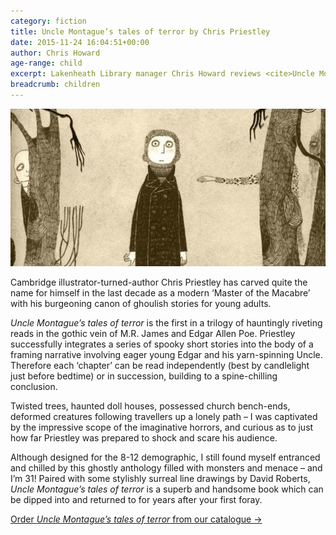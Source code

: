 ```yaml
---
category: fiction
title: Uncle Montague’s tales of terror by Chris Priestley
date: 2015-11-24 16:04:51+00:00
author: Chris Howard
age-range: child
excerpt: Lakenheath Library manager Chris Howard reviews <cite>Uncle Montague’s tales of terror</cite> by Chris Priestley.
breadcrumb: children
---
```

![Uncle Montague’s tales of terror by Chris Priestley](/images/featured/featured-uncle-montagues-tales-of-terror.jpg)

Cambridge illustrator-turned-author Chris Priestley has carved quite the name for himself in the last decade as a modern &#8216;Master of the Macabre&#8217; with his burgeoning canon of ghoulish stories for young adults.

<cite>Uncle Montague’s tales of terror</cite> is the first in a trilogy of hauntingly riveting reads in the gothic vein of M.R. James and Edgar Allen Poe. Priestley successfully integrates a series of spooky short stories into the body of a framing narrative involving eager young Edgar and his yarn-spinning Uncle. Therefore each &#8216;chapter&#8217; can be read independently (best by candlelight just before bedtime) or in succession, building to a spine-chilling conclusion.

Twisted trees, haunted doll houses, possessed church bench-ends, deformed creatures following travellers up a lonely path – I was captivated by the impressive scope of the imaginative horrors, and curious as to just how far Priestley was prepared to shock and scare his audience.

Although designed for the 8-12 demographic, I still found myself entranced and chilled by this ghostly anthology filled with monsters and menace – and I’m 31! Paired with some stylishly surreal line drawings by David Roberts, <cite>Uncle Montague’s tales of terror</cite> is a superb and handsome book which can be dipped into and returned to for years after your first foray.

[Order <cite>Uncle Montague’s tales of terror</cite> from our catalogue →](https://suffolk.spydus.co.uk/cgi-bin/spydus.exe/ENQ/OPAC/BIBENQ/26686573?QRY=CTIBIB%3C%20IRN(115226)&QRYTEXT=Uncle%20Montague%27s%20tales%20of%20terror)
